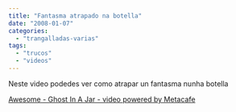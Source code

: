```yaml
---
title: "Fantasma atrapado na botella"
date: "2008-01-07"
categories: 
  - "trangalladas-varias"
tags: 
  - "trucos"
  - "videos"
---
```


Neste video podedes ver como atrapar un fantasma nunha botella

 [Awesome - Ghost In A Jar - video powered by Metacafe](http://www.metacafe.com/watch/983457/awesome_ghost_in_a_jar/)
